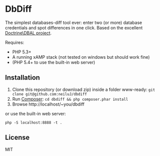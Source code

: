 # DbDiff

The simplest databases-diff tool ever: enter two (or more) database credentials and spot differences in one click.
Based on the excellent [Doctrine\DBAL project](http://www.doctrine-project.org/projects/dbal.html).

Requires: 
- PHP 5.3+
- A running xAMP stack (not tested on windows but should work fine)
- (PHP 5.4+ to use the built-in web server)

## Installation 

1. Clone this repository (or download zip) inside a folder www-ready: ```git clone git@github.com:neiluJ/dbdiff``` 
2. Run [Composer](https://getcomposer.org/): ```cd dbdiff && php composer.phar install```
3. Browse http://localhost/~you/dbdiff 

or use the built-in web server:

```
php -S localhost:8888 -t .
``` 
## License

MIT